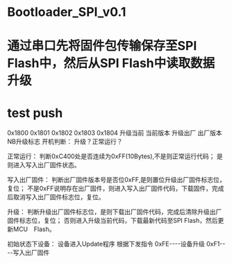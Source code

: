# Bootloader_SPI_v0.1
# 通过串口先将固件包传输保存至SPI Flash中，然后从SPI Flash中读取数据升级
# test push
0x1800		0x1801		0x1802		0x1803		0x1804
升级当前	当前版本	升级出厂	出厂版本	NB升级标志
开机判断：
升级？正常运行？

正常运行：
判断0xC400处是否连续为0xFF(10Bytes),不是则正常运行代码；
是则进入写入出厂固件状态。

写入出厂固件：
判断出厂固件版本号是否位0xFF,是则置位升级出厂固件标志位，复位；
不是0xFF说明存在出厂固件，则进入写入出厂固件代码，下载固件，完成后取消写入出厂固件标志位，复位。

升级：
判断升级出厂固件标志位，是则下载出厂固件代码，完成后清除升级出厂固件标志位，复位；
否则进入升级当前代码，下载最新代码至SPI Flash，然后更新MCU　Flash。


初始状态下设备：
设备进入Update程序
根据下发指令	0xFE----设备升级
				0xF1----写入出厂固件